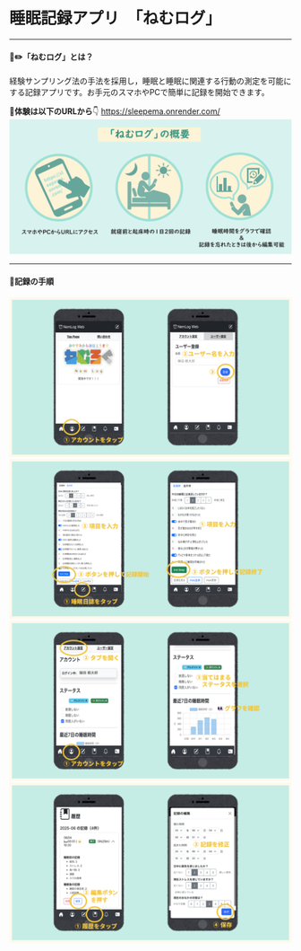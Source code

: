 # 睡眠記録アプリ　「ねむログ」
---
#### **📒✏️「ねむログ」とは？**
経験サンプリング法の手法を採用し，睡眠と睡眠に関連する行動の測定を可能にする記録アプリです。お手元のスマホやPCで簡単に記録を開始できます。


📱**体験は以下のURLから**👇
https://sleepema.onrender.com/
![「ねむログ」の概要](./image/nemulog-overview.png)




---
#### **📝記録の手順**
![記録の手順1](./image/procedure1.png)
![記録の手順2](./image/procedure2.png)
![記録の手順3](./image/procedure3.png)
![記録の手順4](./image/procedure4.png)